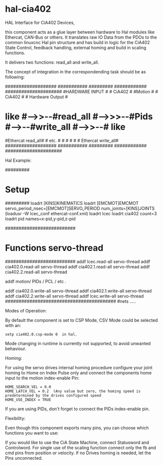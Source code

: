 # hal-cia402
HAL Interface for CiA402 Devices,

this component acts as a glue layer between hardware to Hal modules like Ethercat, CAN-Bus or others.
It translates raw IO Data from the PDOs to the common linuxcnc Hal pin structure and has build in logic
for the CiA402 State Control, feedback handling, external homing and build in scaling functions.

It delivers two functions: read_all and write_all.


The concept of integration in the correspondending task should be as following: 



  ###################      ###########       #########     ############      #####################
  #HARDWARE INPUT   #      # CiA402  #       #Motion #     #  CiA402  #      #  Hardware Output  #
  #  like           #-->>--#read_all #-->>>--#Pids   #-->--#write_all #-->>--#        like       #
  #Ethercat read_all#      #  etc.   #       #       #     #          #      # Ethercat write_all#
  ###################      ###########       #########     ############      #####################




Hal Example:


  #########
  # Setup
  #########
  loadrt [KINS]KINEMATICS
  loadrt [EMCMOT]EMCMOT servo_period_nsec=[EMCMOT]SERVO_PERIOD num_joints=[KINS]JOINTS
  (loadusr -W lcec_conf ethercat-conf.xml)
  loadrt lcec
  loadrt cia402 count=3
  loadrt pid names=x-pid,y-pid,z-pid

  ##########################
  # Functions servo-thread
  ##########################
  addf lcec.read-all servo-thread
  addf cia402.0.read-all servo-thread
  addf cia402.1.read-all servo-thread
  addf cia402.2.read-all servo-thread

  addf motion/ PIDs / PCL / etc .

  addf cia402.0.write-all servo-thread
  addf cia402.1.write-all servo-thread
  addf cia402.2.write-all servo-thread
  addf lcec.write-all servo-thread
  #########################################
  #nets .....


Modes of Operation: 

  By default the component is set to CSP Mode, CSV Mode could be selected with an: 
  
    setp cia402.0.csp-mode 0  in hal.

  Mode changing in runtime is currently not supported, to avoid
  unwanted behaviour.

Homing:

  For using the servo drives internal homing procedure configure your
  joint homing to  Home on Index Pulse only and connect the components
  home input to the motion index-enable Pin:

    HOME_SEARCH_VEL = 0.0
    HOME_LATCH_VEL = 0.2  (Any value but zero, the homing speed is predetermined by the drives configured speed
    HOME_USE_INDEX = TRUE

  If you are using PIDs, don't forget to connect the PIDs index-enable pin.


Flexibility:

  Even though this component exports many pins, you can choose which functions you want to use:

  If you would like to use the CiA State Machine, connect Statusword and Controlword.
  For single use of the scaling function connect only the fb and cmd pins from position or velocity.
  If no Drives homing is needed, let the Pins unconnected.

